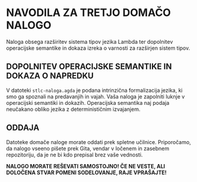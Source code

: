 # NAVODILA ZA TRETJO DOMAČO NALOGO

Naloga obsega razširitev sistema tipov jezika Lambda ter dopolnitev operacijske semantike in dokaza izreka o varnosti za razširjen sistem tipov.

## DOPOLNITEV OPERACIJSKE SEMANTIKE IN DOKAZA O NAPREDKU

V datoteki `stlc-naloga.agda` je podana intrinzična formalizacija jezika, ki smo ga spoznali na predavanjih in vajah. Vaša naloga je zapolniti luknje v operacijski semantiki in dokazih. Operacijska semantika naj podaja neučakano obliko jezika z determinističnim izvajanjem.

## ODDAJA

Datoteke domače naloge morate oddati prek spletne učilnice. Priporočamo, da nalogo vseeno pišete prek Gita, vendar v ločenem in zasebnem repozitoriju, da je ne bi kdo prepisal brez vaše vednosti.

**NALOGO MORATE REŠEVATI SAMOSTOJNO! ČE NE VESTE, ALI DOLOČENA STVAR POMENI SODELOVANJE, RAJE VPRAŠAJTE!**